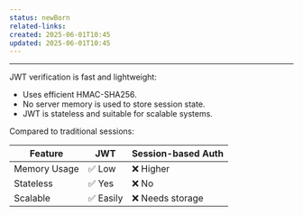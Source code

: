 ```yaml
---
status: newBorn
related-links: 
created: 2025-06-01T10:45
updated: 2025-06-01T10:45
---
```

---

JWT verification is fast and lightweight:
- Uses efficient HMAC-SHA256.
- No server memory is used to store session state.
- JWT is stateless and suitable for scalable systems.

Compared to traditional sessions:

| Feature        | JWT           | Session-based Auth |
|----------------|---------------|---------------------|
| Memory Usage   | ✅ Low        | ❌ Higher           |
| Stateless      | ✅ Yes        | ❌ No               |
| Scalable       | ✅ Easily     | ❌ Needs storage    |


